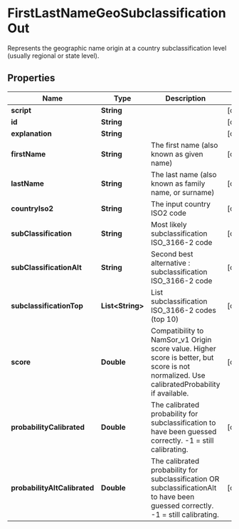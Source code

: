 

# FirstLastNameGeoSubclassificationOut

Represents the geographic name origin at a country subclassification level (usually regional or state level).

## Properties

| Name | Type | Description | Notes |
|------------ | ------------- | ------------- | -------------|
|**script** | **String** |  |  [optional] |
|**id** | **String** |  |  [optional] |
|**explanation** | **String** |  |  [optional] |
|**firstName** | **String** | The first name (also known as given name) |  [optional] |
|**lastName** | **String** | The last name (also known as family name, or surname) |  [optional] |
|**countryIso2** | **String** | The input country ISO2 code |  [optional] |
|**subClassification** | **String** | Most likely subclassification ISO_3166-2 code |  [optional] |
|**subClassificationAlt** | **String** | Second best alternative : subclassification ISO_3166-2 code |  [optional] |
|**subclassificationTop** | **List&lt;String&gt;** | List subclassification ISO_3166-2 codes (top 10) |  [optional] |
|**score** | **Double** | Compatibility to NamSor_v1 Origin score value. Higher score is better, but score is not normalized. Use calibratedProbability if available.  |  [optional] |
|**probabilityCalibrated** | **Double** | The calibrated probability for subclassification to have been guessed correctly. -1 &#x3D; still calibrating.  |  [optional] |
|**probabilityAltCalibrated** | **Double** | The calibrated probability for subclassification OR subclassificationAlt to have been guessed correctly. -1 &#x3D; still calibrating.  |  [optional] |




